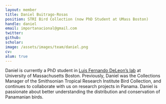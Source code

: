 ```yaml
---
layout: member
title: Daniel Buitrago-Rosas
position: STRI Bird Collection (now PhD Student at UMass Boston)
handle: daniel
email: importanacional@gmail.com
twitter:
github:
scholar:
image: /assets/images/team/daniel.png
cv:
alum: true
---
```


Daniel is currently a PhD student in [Luis Fernando DeLeon’s lab](http://www.ldeleon.net) at University of Massachusetts Boston. Previously, Daniel was the Collections Manager of the Smithsonian Tropical Research Institute Bird Collection, and continues to collaborate with us on research projects in Panama. Daniel is passionate about better understanding the distribution and conservation of Panamanian birds.
